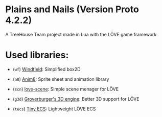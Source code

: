 # Plains and Nails (Version Proto 4.2.2) #

A TreeHouse Team project made in Lua with the LÖVE game framework

Used libraries:
===============

  * (`wf`) [Windfield](https://github.com/a327ex/windfield): Simplified box2D

  * (`a8`) [Anim8](https://github.com/kikito/anim8): Sprite sheet and animation library

  * (`scn`) [love-scene](https://github.com/arthurferrai/love-scene): Simple scene menager for LÖVE

  * (`g3d`) [Groverburger's 3D engine](https://github.com/groverburger/g3d): Better 3D support for LÖVE

  * (`tecs`) [Tiny ECS](https://github.com/bakpakin/tiny-ecs): Lightweight LÖVE ECS
